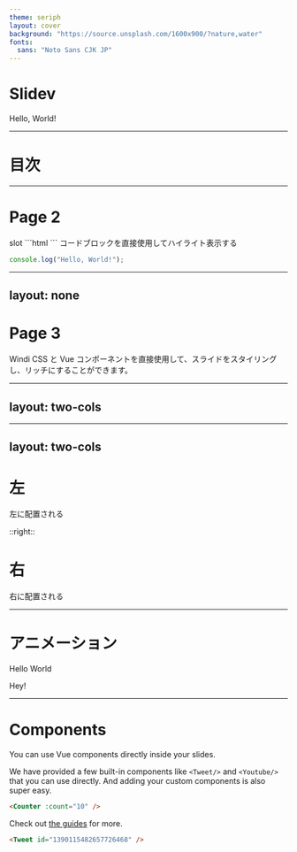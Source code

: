 ```yaml
---
theme: seriph
layout: cover
background: "https://source.unsplash.com/1600x900/?nature,water"
fonts:
  sans: "Noto Sans CJK JP"
---
```


# Slidev

Hello, World!

---

# 目次

<Toc columns="2" />

---

# Page 2

<my-button m="t-4">
slot
<!-- <button @click="$slidev.nav.next">Next Page</button> -->
</my-button>
```html
<my-button>
<!-- <button @click="$slidev.nav.next">Next Page</button> -->
</my-button>
```
コードブロックを直接使用してハイライト表示する

```ts
console.log("Hello, World!");
```

---
layout: none
---

# Page 3

Windi CSS と Vue コンポーネントを直接使用して、スライドをスタイリングし、リッチにすることができます。

<div class="p-3">
  <Tweet id="1671161783401476096" />
</div>

---
layout: two-cols
---

<template v-slot:default>

# Left

</template>

<template v-slot:right>

# Right

</template>

---
layout: two-cols
---

# 左

左に配置される

::right::

# 右

右に配置される

---

# アニメーション

<!-- コンポーネントの使い方: "次へ"を押すまで、ここから下の内容は表示されません -->
<v-click>

Hello World

</v-click>

<!-- ディレクティブの使い方: 2回目の"次へ"を押すまで、ここから下の内容は表示されません -->
<div v-click class="text-xl p-2">

Hey!

</div>

---

# Components

<div grid="~ cols-2 gap-4">
<div>

You can use Vue components directly inside your slides.

We have provided a few built-in components like `<Tweet/>` and `<Youtube/>` that you can use directly. And adding your custom components is also super easy.

```html
<Counter :count="10" />
```

<!-- ./components/Counter.vue -->
<Counter :count="10" m="t-4" />

Check out [the guides](https://sli.dev/builtin/components.html) for more.

</div>
<div>

```html
<Tweet id="1390115482657726468" />
```

<Tweet id="1390115482657726468" scale="0.65" />

</div>
</div>

<!--
Presenter note with **bold**, *italic*, and ~~striked~~ text.

Also, HTML elements are valid:
<div class="flex w-full">
  <span style="flex-grow: 1;">Left content</span>
  <span>Right content</span>
</div>
-->



